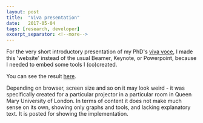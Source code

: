 ```yaml
---
layout: post
title:  "Viva presentation"
date:   2017-05-04
tags: [research, developer]
excerpt_separator: <!--more-->
---
```


For the very short introductory presentation of my PhD's [viva voce](https://en.wikipedia.org/wiki/Viva_voce), I made this 'website' instead of the usual Beamer, Keynote, or Powerpoint, because I needed to embed some tools I (co)created. 

You can see the result [here](/downloads/viva/presentation/01/01opening.html). 

Depending on browser, screen size and so on it may look weird - it was specifically created for a particular projector in a particular room in Queen Mary University of London. 
In terms of content it does not make much sense on its own, showing only graphs and tools, and lacking explanatory text. 
It is posted for showing the implementation. 
